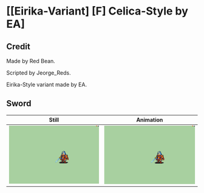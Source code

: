 # [\[Eirika-Variant\] \[F\] Celica-Style by EA]

## Credit

Made by Red Bean.

Scripted by Jeorge_Reds.

Eirika-Style variant made by EA.
	
## Sword

| Still | Animation |
| :---: | :-------: |
| ![Sword still](./Sword_000.png) | ![Sword animation](./Sword.gif) |
